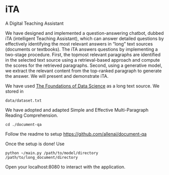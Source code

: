 # iTA
A Digital Teaching Assistant

We have designed and implemented a question-answering chatbot, dubbed iTA (intelligent Teaching Assistant), which can answer detailed questions by effectively identifying the most relevant answers in “long” text sources (documents or textbooks). The iTA answers questions by implementing a two-stage procedure. First, the topmost relevant paragraphs are identified in the selected text source using a retrieval-based approach and compute the scores for the retrieved paragraphs. Second, using a generative model, we extract the relevant content from the top-ranked paragraph to generate the answer. We will present and demonstrate iTA.

We have used [The Foundations of Data Science](https://www.inferentialthinking.com/chapters/intro.html) as a long text source. We stored in
```
data/dataset.txt
```

We have adopted and adapted Simple and Effective Multi-Paragraph Reading Comprehension.
```
cd ./document-qa
```
Follow the readme to setup https://github.com/allenai/document-qa

Once the setup is done! Use
```
python ~/main.py /path/to/model/directory /path/to/long_document/directory
```
Open your localhost:8080 to interact with the application.
